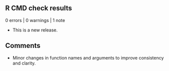 ## R CMD check results

0 errors | 0 warnings | 1 note

* This is a new release.

## Comments

- Minor changes in function names and arguments to improve consistency and clarity.
